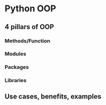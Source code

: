 # Python OOP

## 4 pillars of OOP

### Methods/Function

### Modules

### Packages

### Libraries

## Use cases, benefits, examples
